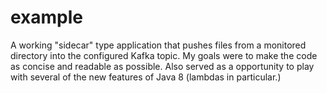 # example
A working "sidecar" type application that pushes files from a monitored directory into the configured Kafka topic.
My goals were to make the code as concise and readable as possible.
Also served as a opportunity to play with several of the new features of Java 8 (lambdas in particular.) 
